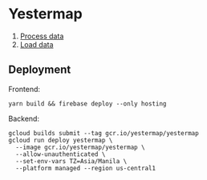 # Yestermap

1. [Process data](process_data.ipynb)
2. [Load data](load_data.js)

## Deployment

Frontend:
```
yarn build && firebase deploy --only hosting
```

Backend:
```
gcloud builds submit --tag gcr.io/yestermap/yestermap
gcloud run deploy yestermap \
  --image gcr.io/yestermap/yestermap \
  --allow-unauthenticated \
  --set-env-vars TZ=Asia/Manila \
  --platform managed --region us-central1
```